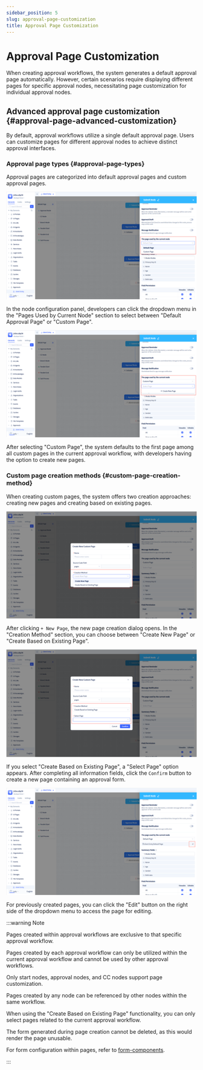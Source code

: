 ```yaml
---
sidebar_position: 5
slug: approval-page-customization
title: Approval Page Customization
---
```


# Approval Page Customization

When creating approval workflows, the system generates a default approval page automatically. However, certain scenarios require displaying different pages for specific approval nodes, necessitating page customization for individual approval nodes.

## Advanced approval page customization {#approval-page-advanced-customization}
By default, approval workflows utilize a single default approval page. Users can customize pages for different approval nodes to achieve distinct approval interfaces.

### Approval page types {#approval-page-types}
Approval pages are categorized into default approval pages and custom approval pages.

![Advanced Approval Page Customization](./img/workflow_2025-08-25_17-22-15.png)

In the node configuration panel, developers can click the dropdown menu in the "Pages Used by Current Node" section to select between "Default Approval Page" or "Custom Page".

![Custom Page](./img/workflow_2025-08-25_17-30-46.png)

After selecting "Custom Page", the system defaults to the first page among all custom pages in the current approval workflow, with developers having the option to create new pages.

### Custom page creation methods {#custom-page-creation-method}
When creating custom pages, the system offers two creation approaches: creating new pages and creating based on existing pages.

![Create Custom New Page](./img/workflow_2025-08-25_17-34-20.png)

After clicking `+ New Page`, the new page creation dialog opens. In the "Creation Method" section, you can choose between "Create New Page" or "Create Based on Existing Page".

![New Page Creation Popup](./img/workflow_2025-08-25_17-36-48.png)

If you select "Create Based on Existing Page", a "Select Page" option appears. After completing all information fields, click the `Confirm` button to create a new page containing an approval form.

![Edit Page](./img/workflow_2025-08-25_17-41-11.png)

For previously created pages, you can click the "Edit" button on the right side of the dropdown menu to access the page for editing.

:::warning Note

Pages created within approval workflows are exclusive to that specific approval workflow.

Pages created by each approval workflow can only be utilized within the current approval workflow and cannot be used by other approval workflows.

Only start nodes, approval nodes, and CC nodes support page customization.

Pages created by any node can be referenced by other nodes within the same workflow.

When using the "Create Based on Existing Page" functionality, you can only select pages related to the current approval workflow.

The form generated during page creation cannot be deleted, as this would render the page unusable.

For form configuration within pages, refer to [form-components](../using-functional-components-in-pages/form-components).

:::
